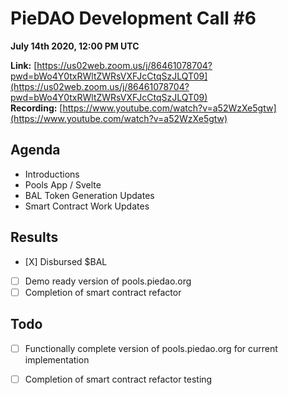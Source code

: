 # PieDAO Development Call \#6

**July 14th 2020, 12:00 PM UTC**

**Link:** [https://us02web.zoom.us/j/86461078704?pwd=bWo4Y0txRWltZWRsVXFJcCtqSzJLQT09](https://us02web.zoom.us/j/86461078704?pwd=bWo4Y0txRWltZWRsVXFJcCtqSzJLQT09)  
**Recording:** [https://www.youtube.com/watch?v=a52WzXe5gtw](https://www.youtube.com/watch?v=a52WzXe5gtw)

## Agenda

* Introductions
* Pools App / Svelte
* BAL Token Generation Updates
* Smart Contract Work Updates

## Results

* \[X\] Disbursed $BAL
* [ ] Demo ready version of pools.piedao.org
* [ ] Completion of smart contract refactor

## Todo

* [ ] Functionally complete version of pools.piedao.org for current implementation
* [ ] Completion of smart contract refactor testing

